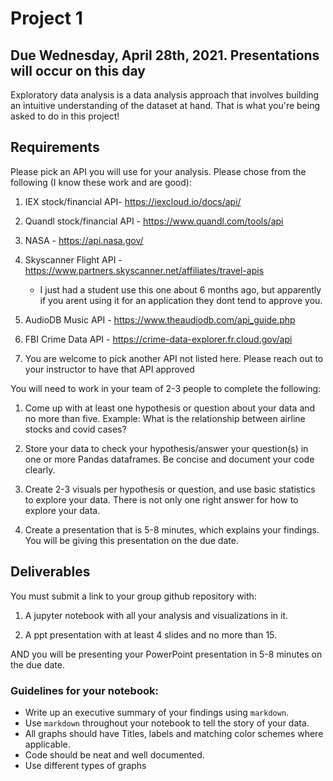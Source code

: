 # Project 1

## Due Wednesday, April 28th, 2021. Presentations will occur on this day

Exploratory data analysis is a data analysis approach that involves building an intuitive understanding
of the dataset at hand. That is what you're being asked to do in this project!

## Requirements

Please pick an API you will use for your analysis. Please chose from the following (I know these work and are good):

1. IEX stock/financial API- https://iexcloud.io/docs/api/ 
2. Quandl stock/financial API - https://www.quandl.com/tools/api
3. NASA - https://api.nasa.gov/
4. Skyscanner Flight API - https://www.partners.skyscanner.net/affiliates/travel-apis
	- I just had a student use this one about 6 months ago, but apparently if you arent using it for an application
	they dont tend to approve you.
	
5. AudioDB Music API - https://www.theaudiodb.com/api_guide.php
6. FBI Crime Data API - https://crime-data-explorer.fr.cloud.gov/api
7. You are welcome to pick another API not listed here. Please reach out to your instructor to
have that API approved



You will need to work in your team of 2-3 people to complete the following:

1. Come up with at least one hypothesis or question about your data and no more than five. 
Example: What is the relationship between airline stocks and covid cases?

2. Store your data to check your hypothesis/answer your question(s) in one or more Pandas dataframes. 
Be concise and document your code clearly.

3. Create 2-3 visuals per hypothesis or question, and use basic statistics to explore your data. There is not only one right answer
for how to explore your data.

4. Create a presentation that is 5-8 minutes, which explains your findings. You will be giving this presentation
on the due date. 

## Deliverables

You must submit a link to your group github repository with:

1. A jupyter notebook with all your analysis and visualizations in it.

2. A ppt presentation with at least 4 slides and no more than 15. 

AND you will be presenting your PowerPoint presentation in 5-8 minutes on the due date. 


### Guidelines for your notebook:

- Write up an executive summary of your findings using `markdown`. 
- Use `markdown` throughout your notebook to tell the story of your data.
- All graphs should have Titles, labels and matching color schemes where applicable.
- Code should be neat and well documented. 
- Use different types of graphs
